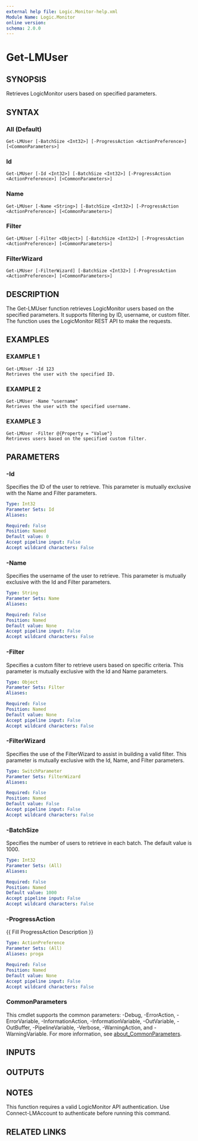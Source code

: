 ```yaml
---
external help file: Logic.Monitor-help.xml
Module Name: Logic.Monitor
online version:
schema: 2.0.0
---
```


# Get-LMUser

## SYNOPSIS
Retrieves LogicMonitor users based on specified parameters.

## SYNTAX

### All (Default)
```
Get-LMUser [-BatchSize <Int32>] [-ProgressAction <ActionPreference>] [<CommonParameters>]
```

### Id
```
Get-LMUser [-Id <Int32>] [-BatchSize <Int32>] [-ProgressAction <ActionPreference>] [<CommonParameters>]
```

### Name
```
Get-LMUser [-Name <String>] [-BatchSize <Int32>] [-ProgressAction <ActionPreference>] [<CommonParameters>]
```

### Filter
```
Get-LMUser [-Filter <Object>] [-BatchSize <Int32>] [-ProgressAction <ActionPreference>] [<CommonParameters>]
```

### FilterWizard
```
Get-LMUser [-FilterWizard] [-BatchSize <Int32>] [-ProgressAction <ActionPreference>] [<CommonParameters>]
```

## DESCRIPTION
The Get-LMUser function retrieves LogicMonitor users based on the specified parameters.
It supports filtering by ID, username, or custom filter.
The function uses the LogicMonitor REST API to make the requests.

## EXAMPLES

### EXAMPLE 1
```
Get-LMUser -Id 123
Retrieves the user with the specified ID.
```

### EXAMPLE 2
```
Get-LMUser -Name "username"
Retrieves the user with the specified username.
```

### EXAMPLE 3
```
Get-LMUser -Filter @{Property = "Value"}
Retrieves users based on the specified custom filter.
```

## PARAMETERS

### -Id
Specifies the ID of the user to retrieve.
This parameter is mutually exclusive with the Name and Filter parameters.

```yaml
Type: Int32
Parameter Sets: Id
Aliases:

Required: False
Position: Named
Default value: 0
Accept pipeline input: False
Accept wildcard characters: False
```

### -Name
Specifies the username of the user to retrieve.
This parameter is mutually exclusive with the Id and Filter parameters.

```yaml
Type: String
Parameter Sets: Name
Aliases:

Required: False
Position: Named
Default value: None
Accept pipeline input: False
Accept wildcard characters: False
```

### -Filter
Specifies a custom filter to retrieve users based on specific criteria.
This parameter is mutually exclusive with the Id and Name parameters.

```yaml
Type: Object
Parameter Sets: Filter
Aliases:

Required: False
Position: Named
Default value: None
Accept pipeline input: False
Accept wildcard characters: False
```

### -FilterWizard
Specifies the use of the FilterWizard to assist in building a valid filter.
This parameter is mutually exclusive with the Id, Name, and Filter parameters.

```yaml
Type: SwitchParameter
Parameter Sets: FilterWizard
Aliases:

Required: False
Position: Named
Default value: False
Accept pipeline input: False
Accept wildcard characters: False
```

### -BatchSize
Specifies the number of users to retrieve in each batch.
The default value is 1000.

```yaml
Type: Int32
Parameter Sets: (All)
Aliases:

Required: False
Position: Named
Default value: 1000
Accept pipeline input: False
Accept wildcard characters: False
```

### -ProgressAction
{{ Fill ProgressAction Description }}

```yaml
Type: ActionPreference
Parameter Sets: (All)
Aliases: proga

Required: False
Position: Named
Default value: None
Accept pipeline input: False
Accept wildcard characters: False
```

### CommonParameters
This cmdlet supports the common parameters: -Debug, -ErrorAction, -ErrorVariable, -InformationAction, -InformationVariable, -OutVariable, -OutBuffer, -PipelineVariable, -Verbose, -WarningAction, and -WarningVariable. For more information, see [about_CommonParameters](http://go.microsoft.com/fwlink/?LinkID=113216).

## INPUTS

## OUTPUTS

## NOTES
This function requires a valid LogicMonitor API authentication.
Use Connect-LMAccount to authenticate before running this command.

## RELATED LINKS
